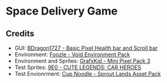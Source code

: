 # Space Delivery Game
## Credits
- GUI: [BDragon1727 - Basic Pixel Health bar and Scroll bar](https://bdragon1727.itch.io/basic-pixel-health-bar-and-scroll-bar)
- Environment: [Foozle - Void Environment Pack](https://foozlecc.itch.io/void-environment-pack)
- Environment and Sprites: [GrafxKid - Mini Pixel Pack 3](https://grafxkid.itch.io/mini-pixel-pack-3)
- Test Sprites: [9E0 - CUTE LEGENDS: CAR HEROES](https://9e0.itch.io/cute-legends-cat-heroes)
- Test Envionrment: [Cup Noodle - Sprout Lands Asset Pack](https://cupnooble.itch.io/sprout-lands-asset-pack)
